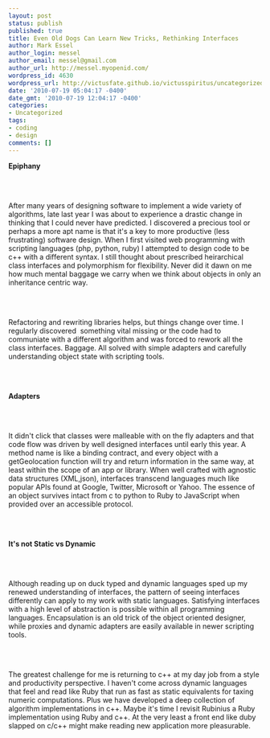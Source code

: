 ```yaml
---
layout: post
status: publish
published: true
title: Even Old Dogs Can Learn New Tricks, Rethinking Interfaces
author: Mark Essel
author_login: messel
author_email: messel@gmail.com
author_url: http://messel.myopenid.com/
wordpress_id: 4630
wordpress_url: http://victusfate.github.io/victusspiritus/uncategorized/2010/07/19/even-old-dogs-can-learn-new-tricks-rethinking-interfaces/
date: '2010-07-19 05:04:17 -0400'
date_gmt: '2010-07-19 12:04:17 -0400'
categories:
- Uncategorized
tags:
- coding
- design
comments: []
---
```

<p>
<p><strong>Epiphany</strong><br></p>
<p><br><br></p>
<p>After many years of designing software to implement a wide variety of algorithms, late last year I was about to experience a drastic change in thinking that I could never have predicted. I discovered a precious tool or perhaps a more apt name is that it's a key to more productive (less frustrating) software design. When I first visited web programming with scripting languages (php, python, ruby) I attempted to design code to be c++ with a different syntax. I still thought about prescribed heirarchical class interfaces and polymorphism for flexibility. Never did it dawn on me how much mental baggage we carry when we think about objects in only an inheritance centric way. </p>
<p><br><br></p>
<p>Refactoring and rewriting libraries helps, but things change over time. I regularly discovered  something vital missing or the code had to communiate with a different algorithm and was forced to rework all the class interfaces. Baggage. All solved with simple adapters and carefully understanding object state with scripting tools.</p>
<p><br><br></p>
<p><strong>Adapters</strong><br></p>
<p><br><br></p>
<p>It didn't click that classes were malleable with on the fly adapters and that code flow was driven by well designed interfaces until early this year. A method name is like a binding contract, and every object with a getGeolocation function will try and return information in the same way, at least within the scope of an app or library. When well crafted with agnostic data structures (XML,json), interfaces transcend languages much like popular APIs found at Google, Twitter, Microsoft or Yahoo. The essence of an object survives intact from c to python to Ruby to JavaScript when provided over an accessible protocol. </p>
<p><br><br></p>
<p><strong>It's not Static vs Dynamic</strong><br></p>
<p><br><br></p>
<p>Although reading up on duck typed and dynamic languages sped up my renewed understanding of interfaces, the pattern of seeing interfaces differently can apply to my work with static languages. Satisfying interfaces with a high level of abstraction is possible within all programming languages. Encapsulation is an old trick of the object oriented designer, while proxies and dynamic adapters are easily available in newer scripting tools. </p>
<p><br><br></p>
<p>The greatest challenge for me is returning to c++ at my day job from a style and productivity perspective. I haven't come across dynamic languages that feel and read like Ruby that run as fast as static equivalents for taxing numeric computations. Plus we have developed a deep collection of algorithm implementations in c++. Maybe it's time I revisit Rubinius a Ruby implementation using Ruby and c++. At the very least a front end like duby slapped on c/c++ might make reading new application more pleasurable.<br></p>
<p><br><br></p>
<p><br></p>
